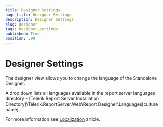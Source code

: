 ```yaml
---
title: Designer Settings
page_title: Designer Settings
description: Designer Settings
slug: designer
tags: Designer,settings
published: True
position: 500
---
```


# Designer Settings
The designer view allows you to change the language of the Standalone Designer. 

A drop down lists all languages available in the report server languages directory - [Telerik Report Server Installation Directory]\Telerik.ReportServer.Web\Report Designer\Languages\[culture name]

For more information see [Localization](https://docs.telerik.com/report-server/implementer-guide/setup/localization#localize-standalone-report-designer) article.